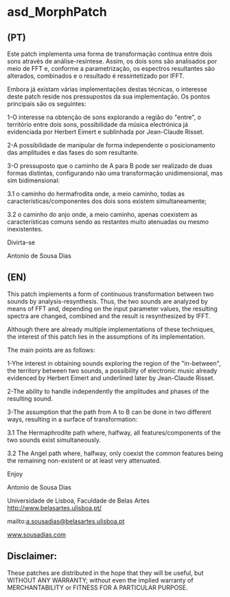 # asd_MorphPatch

## (PT)

Este patch implementa uma forma de transformação contínua entre dois sons através de análise-resíntese. Assim, os dois sons são analisados por meio de FFT e, conforme a parametrização, os espectros resultantes são alterados, combinados e o resultado é ressintetizado por IFFT.

Embora já existam várias implementações destas técnicas, o interesse deste patch reside nos pressupostos da sua implementação.
Os pontos principais são os seguintes:

1-O interesse na obtenção de sons explorando a região do "entre", o território entre dois sons, possibilidade da música electrónica já evidenciada por Herbert Eimert e sublinhada por Jean-Claude Risset.

2-A possibilidade de manipular de forma independente o posicionamento das amplitudes e das fases do som resultante.

3-O pressuposto que o caminho de A para B pode ser realizado de duas formas distintas, configurando não uma transformação unidimensional, mas sim bidimensional:

3.1 o caminho do hermafrodita onde, a meio caminho, todas as características/componentes dos dois sons existem simultaneamente;

3.2 o caminho do anjo onde, a meio caminho, apenas coexistem as características comuns sendo as restantes muito atenuadas ou mesmo inexistentes.

Divirta-se

Antonio de Sousa Dias



## (EN)

This patch implements a form of continuous transformation between two sounds by analysis-resynthesis. Thus, the two sounds are analyzed by means of FFT and, depending on the input parameter values, the resulting spectra are changed, combined and the result is resynthesized by IFFT.

Although there are already multiple implementations of these techniques, the interest of this patch lies in the assumptions of its implementation.

The main points are as follows:

1-Yhe interest in obtaining sounds exploring the region of the "in-between", the territory between two sounds, a possibility of electronic music already evidenced by Herbert Eimert and underlined later by Jean-Claude Risset.

2-The ability to handle independently the amplitudes and phases of the resulting sound.

3-The assumption that the path from A to B can be done in two different ways, resulting in a surface of transformation:

3.1 The Hermaphrodite path where, halfway, all features/components of the two sounds exist simultaneously.

3.2 The Angel path where, halfway, only coexist the common features being the remaining non-existent or at least very attenuated.

Enjoy

Antonio de Sousa Dias

Universidade de Lisboa, Faculdade de Belas Artes http://www.belasartes.ulisboa.pt/

mailto:a.sousadias@belasartes.ulisboa.pt

www.sousadias.com

## Disclaimer:
These patches are distributed in the hope that they will be useful, but WITHOUT ANY WARRANTY; without even the implied warranty of MERCHANTABILITY or FITNESS FOR A PARTICULAR PURPOSE.
